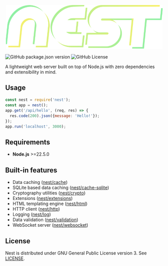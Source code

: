 <p align="center">
 <img src="doc/nest.svg" width="500"/>
</p>

![GitHub package.json version](https://img.shields.io/github/package-json/v/cisoun/nest)
![GitHub License](https://img.shields.io/github/license/cisoun/nest)

A lightweight web server built on top of Node.js with zero dependencies and extensibility in mind.

## Usage

```js
const nest = require('nest');
const app = nest();
app.get('/api/hello', (req, res) => {
  res.code(200).json({message: 'Hello!'});
});
app.run('localhost', 3000);
```

## Requirements

- **Node.js** >=22.5.0

## Built-in features

 - Data caching ([nest/cache](doc/Cache.md))
 - SQLite based data caching ([nest/cache-sqlite](doc/CacheSQLite.md))
 - Cryptography utilities ([nest/crypto](doc/Crypto.md))
 - Extensions ([nest/extensions](doc/Extensions.md))
 - HTML templating engine ([nest/html](doc/HTML.md))
 - HTTP client ([nest/http](doc/HTTP.md))
 - Logging ([nest/log](doc/Log.md))
 - Data validation ([nest/validation](doc/Validation.md))
 - WebSocket server ([nest/websocket](doc/WebSocket.md))

## License

Nest is distributed under GNU General Public License version 3. See [LICENSE](LICENSE).
